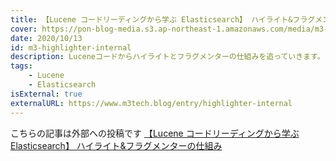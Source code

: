 ```yaml
---
title: 【Lucene コードリーディングから学ぶ Elasticsearch】 ハイライト&フラグメンターの仕組み
cover: https://pon-blog-media.s3.ap-northeast-1.amazonaws.com/media/m3-highlighter-internal.jpeg
date: 2020/10/13
id: m3-highlighter-internal
description: Luceneコードからハイライトとフラグメンターの仕組みを追っていきます。
tags:
    - Lucene
    - Elasticsearch
isExternal: true
externalURL: https://www.m3tech.blog/entry/highlighter-internal
---
```


こちらの記事は外部への投稿です
[【Lucene コードリーディングから学ぶ Elasticsearch】 ハイライト&フラグメンターの仕組み](https://www.m3tech.blog/entry/highlighter-internal)
